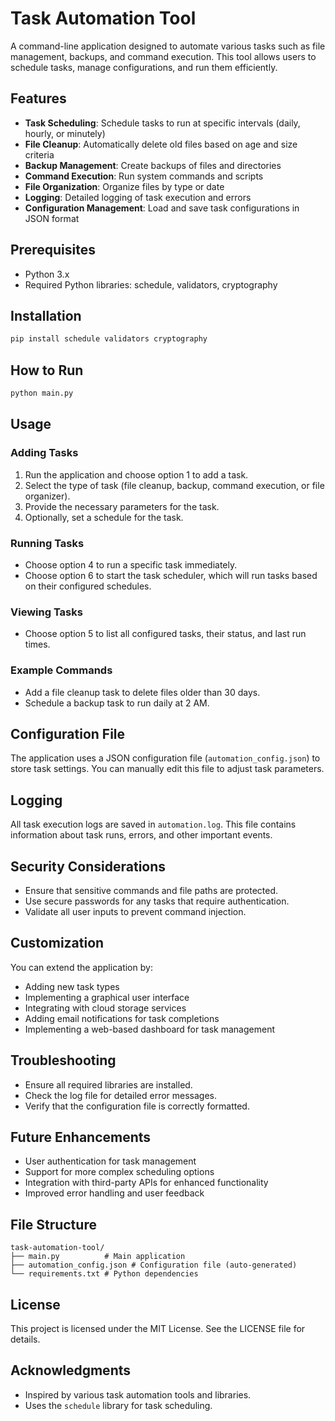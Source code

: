 # Task Automation Tool

A command-line application designed to automate various tasks such as file management, backups, and command execution. This tool allows users to schedule tasks, manage configurations, and run them efficiently.

## Features
- **Task Scheduling**: Schedule tasks to run at specific intervals (daily, hourly, or minutely)
- **File Cleanup**: Automatically delete old files based on age and size criteria
- **Backup Management**: Create backups of files and directories
- **Command Execution**: Run system commands and scripts
- **File Organization**: Organize files by type or date
- **Logging**: Detailed logging of task execution and errors
- **Configuration Management**: Load and save task configurations in JSON format

## Prerequisites
- Python 3.x
- Required Python libraries: schedule, validators, cryptography

## Installation
```bash
pip install schedule validators cryptography
```

## How to Run
```bash
python main.py
```

## Usage

### Adding Tasks
1. Run the application and choose option 1 to add a task.
2. Select the type of task (file cleanup, backup, command execution, or file organizer).
3. Provide the necessary parameters for the task.
4. Optionally, set a schedule for the task.

### Running Tasks
- Choose option 4 to run a specific task immediately.
- Choose option 6 to start the task scheduler, which will run tasks based on their configured schedules.

### Viewing Tasks
- Choose option 5 to list all configured tasks, their status, and last run times.

### Example Commands
- Add a file cleanup task to delete files older than 30 days.
- Schedule a backup task to run daily at 2 AM.

## Configuration File
The application uses a JSON configuration file (`automation_config.json`) to store task settings. You can manually edit this file to adjust task parameters.

## Logging
All task execution logs are saved in `automation.log`. This file contains information about task runs, errors, and other important events.

## Security Considerations
- Ensure that sensitive commands and file paths are protected.
- Use secure passwords for any tasks that require authentication.
- Validate all user inputs to prevent command injection.

## Customization
You can extend the application by:
- Adding new task types
- Implementing a graphical user interface
- Integrating with cloud storage services
- Adding email notifications for task completions
- Implementing a web-based dashboard for task management

## Troubleshooting
- Ensure all required libraries are installed.
- Check the log file for detailed error messages.
- Verify that the configuration file is correctly formatted.

## Future Enhancements
- User authentication for task management
- Support for more complex scheduling options
- Integration with third-party APIs for enhanced functionality
- Improved error handling and user feedback

## File Structure
```
task-automation-tool/
├── main.py          # Main application
├── automation_config.json # Configuration file (auto-generated)
└── requirements.txt # Python dependencies
```

## License
This project is licensed under the MIT License. See the LICENSE file for details.

## Acknowledgments
- Inspired by various task automation tools and libraries.
- Uses the `schedule` library for task scheduling.

